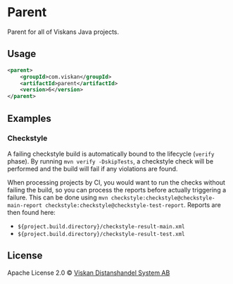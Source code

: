 # Parent

Parent for all of Viskans Java projects.


## Usage
```xml
<parent>
    <groupId>com.viskan</groupId>
    <artifactId>parent</artifactId>
    <version>6</version>
</parent>
```


## Examples

### Checkstyle

A failing checkstyle build is automatically bound to the lifecycle (`verify` phase). By running `mvn verify -DskipTests`, a checkstyle check will be performed and the build will fail if any violations are found.

When processing projects by CI, you would want to run the checks without failing the build, so you can process the reports before actually triggering a failure. This can be done using `mvn checkstyle:checkstyle@checkstyle-main-report checkstyle:checkstyle@checkstyle-test-report`. Reports are then found here:
 * `${project.build.directory}/checkstyle-result-main.xml`
 * `${project.build.directory}/checkstyle-result-test.xml`


## License
Apache License 2.0 © [Viskan Distanshandel System AB](http://viskan.com/)

